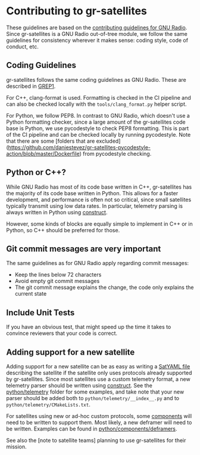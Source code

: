 # Contributing to gr-satellites

These guidelines are based on the [contributing guidelines for GNU
Radio](https://github.com/gnuradio/gnuradio/blob/master/CONTRIBUTING.md). Since
gr-satellites is a GNU Radio out-of-tree module, we follow the same guidelines
for consistency wherever it makes sense: coding style, code of conduct, etc.

## Coding Guidelines

gr-satellites follows the same coding guidelines as GNU Radio. These are
described in [GREP1][grep1].

For C++, clang-format is used. Formatting is checked in the CI pipeline and
can also be checked locally with the `tools/clang_format.py` helper script.

For Python, we follow PEP8. In contrast to GNU Radio, which doesn't use a Python
formatting checker, since a large amount of the gr-satellites code base is
Python, we use pycodestyle to check PEP8 formatting. This is part of the
CI pipeline and can be checked locally by running pycodestyle. Note that there
are some [folders that are excluded]
(https://github.com/daniestevez/gr-satellites-pycodestyle-action/blob/master/Dockerfile)
from pycodestyle checking.

## Python or C++?

While GNU Radio has most of its code base written in C++, gr-satellites has the
majority of its code base written in Python. This allows for a faster
development, and performance is often not so critical, since small satellites
typically transmit using low data rates. In particular, telemetry parsing is
always written in Python using [construct](https://construct.readthedocs.io/).

However, some kinds of blocks are equally simple to implement in C++ or in
Python, so C++ should be preferred for those.

## Git commit messages are very important

The same guidelines as for GNU Radio apply regarding commit messages:
- Keep the lines below 72 characters
- Avoid empty git commit messages
- The git commit message explains the change, the code only explains the current
  state

## Include Unit Tests

If you have an obvious test, that might speed up the time it takes to convince
reviewers that your code is correct.

## Adding support for a new satellite

Adding support for a new satellite can be as easy as writing a [SatYAML
file](https://gr-satellites.readthedocs.io/en/latest/satyaml.html) describing
the satellite if the satellite only uses protocols already supported by
gr-satellites. Since most satellites use a custom telemetry format, a new telemetry
parser should be written using
[construct](https://construct.readthedocs.io/). See the
[python/telemetry](https://github.com/daniestevez/gr-satellites/tree/master/python/telemetry)
folder for some examples, and take note that your new parser should be added
both to `python/telemetry/__index__.py` and to
`python/telemetry/CMakeLists.txt`.

For satellites using new or ad-hoc custom protocols, some
[components](https://gr-satellites.readthedocs.io/en/latest/components.html)
will need to be written to support them. Most likely, a new deframer will need
to be written. Examples can be found in
[python/components/deframers](https://github.com/daniestevez/gr-satellites/tree/master/python/components/deframers).

See also the [note to satellite teams] planning to use gr-satellites for their
mission.

[grep1]: https://github.com/gnuradio/greps/blob/master/grep-0001-coding-guidelines.md
